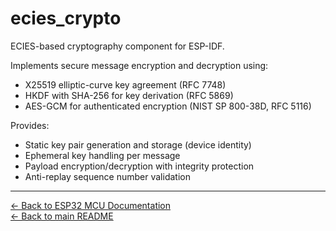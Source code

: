 # ecies_crypto

ECIES-based cryptography component for ESP-IDF.

Implements secure message encryption and decryption using:
- X25519 elliptic-curve key agreement (RFC 7748)
- HKDF with SHA-256 for key derivation (RFC 5869)
- AES-GCM for authenticated encryption (NIST SP 800-38D, RFC 5116)

Provides:
- Static key pair generation and storage (device identity)
- Ephemeral key handling per message
- Payload encryption/decryption with integrity protection
- Anti-replay sequence number validation

---

[← Back to ESP32 MCU Documentation](../../esp32_mcu/README.md)  
[← Back to main README](../../README.md)